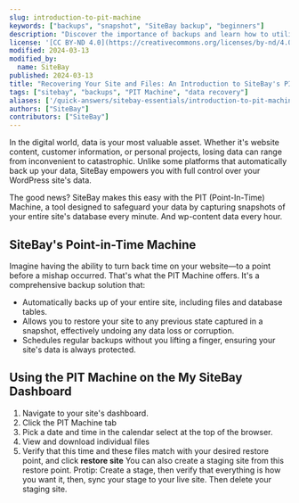 ```yaml
---
slug: introduction-to-pit-machine
keywords: ["backups", "snapshot", "SiteBay backup", "beginners"]
description: "Discover the importance of backups and learn how to utilize SiteBay's Point-In-Time (PIT) Machine for easy and efficient data backups."
license: '[CC BY-ND 4.0](https://creativecommons.org/licenses/by-nd/4.0)'
modified: 2024-03-13
modified_by:
  name: SiteBay
published: 2024-03-13
title: "Recovering Your Site and Files: An Introduction to SiteBay's PIT Machine"
tags: ["sitebay", "backups", "PIT Machine", "data recovery"]
aliases: ['/quick-answers/sitebay-essentials/introduction-to-pit-machine/']
authors: ["SiteBay"]
contributors: ["SiteBay"]
---
```


In the digital world, data is your most valuable asset. Whether it's website content, customer information, or personal projects, losing data can range from inconvenient to catastrophic. Unlike some platforms that automatically back up your data, SiteBay empowers you with full control over your WordPress site's data.

The good news? SiteBay makes this easy with the PIT (Point-In-Time) Machine, a tool designed to safeguard your data by capturing snapshots of your entire site's database every minute. And wp-content data every hour.

## SiteBay's Point-in-Time Machine

Imagine having the ability to turn back time on your website—to a point before a mishap occurred. That's what the PIT Machine offers. It's a comprehensive backup solution that:

- Automatically backs up of your entire site, including files and database tables.
- Allows you to restore your site to any previous state captured in a snapshot, effectively undoing any data loss or corruption.
- Schedules regular backups without you lifting a finger, ensuring your site's data is always protected.

## Using the PIT Machine on the My SiteBay Dashboard
1. Navigate to your site's dashboard.
1. Click the PIT Machine tab
1. Pick a date and time in the calendar select at the top of the browser.
1. View and download individual files
1. Verify that this time and these files match with your desired restore point, and click **restore site** 
You can also create a staging site from this restore point. 
Protip: Create a stage, then verify that everything is how you want it, then, sync your stage to your live site. Then delete your staging site.